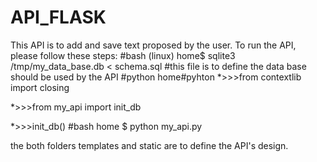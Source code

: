 # API_FLASK
This API is to add and save text proposed by the user.
To run the API, please follow these steps:
#bash (linux)
home$ sqlite3 /tmp/my_data_base.db < schema.sql #this file is to define the data base  should be used by the API 
#python
home#pyhton 
*>>>from contextlib import closing

*>>>from my_api import init_db

*>>>init_db()
#bash
home $ python my_api.py

the both folders templates and static are to define the API's design.
